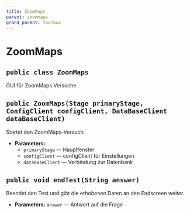 ```yaml
---
title: ZoomMaps
parent: zoommaps
grand_parent: toolbox
---
```


# ZoomMaps


## `public class ZoomMaps`

GUI für ZoomMaps Versuche.

## `public ZoomMaps(Stage primaryStage, ConfigClient configClient, DataBaseClient dataBaseClient)`

Startet den ZoomMaps-Versuch.

 * **Parameters:**
   * `primaryStage` — Hauptfenster
   * `configClient` — configClient für Einstellungen
   * `dataBaseClient` — Verbindung zur Datenbank

## `public void endTest(String answer)`

Beendet den Test und gibt die erhobenen Daten an den Endscreen weiter.

 * **Parameters:** `answer` — Antwort auf die Frage
